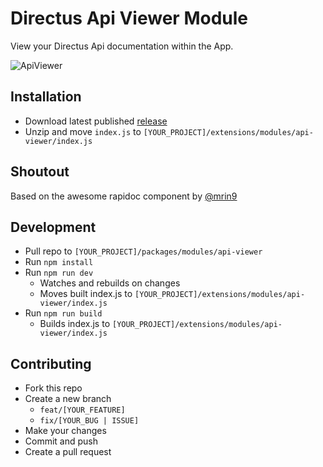 # Directus Api Viewer Module

View your Directus Api documentation within the App.

![ApiViewer](./screenshots/ApiViewer.gif "ApiViewer")


## Installation

 - Download latest published [release]()
 - Unzip and move `index.js` to `[YOUR_PROJECT]/extensions/modules/api-viewer/index.js`

## Shoutout

Based on the awesome rapidoc component by [@mrin9](https://github.com/mrin9/RapiDoc)

## Development

 - Pull repo to `[YOUR_PROJECT]/packages/modules/api-viewer`
 - Run `npm install`
 - Run `npm run dev`
   - Watches and rebuilds on changes
   - Moves built index.js to `[YOUR_PROJECT]/extensions/modules/api-viewer/index.js`
 - Run `npm run build`
   - Builds index.js to `[YOUR_PROJECT]/extensions/modules/api-viewer/index.js`

## Contributing

 - Fork this repo
 - Create a new branch
   - `feat/[YOUR_FEATURE]`
   - `fix/[YOUR_BUG | ISSUE]`
 - Make your changes
 - Commit and push
 - Create a pull request